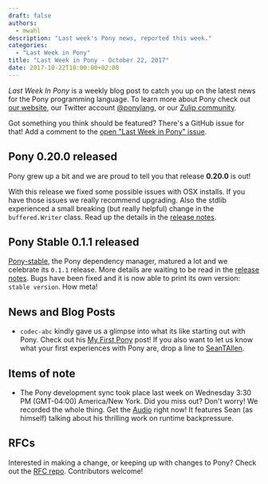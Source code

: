 ```yaml
---
draft: false
authors:
  - mwahl
description: "Last week's Pony news, reported this week."
categories:
  - "Last Week in Pony"
title: "Last Week in Pony - October 22, 2017"
date: 2017-10-22T10:00:00+02:00
---
```

_Last Week In Pony_ is a weekly blog post to catch you up on the latest news for the Pony programming language. To learn more about Pony check out [our website](https://ponylang.io), our Twitter account [@ponylang](https://twitter.com/ponylang), or our [Zulip community](https://ponylang.zulipchat.com).

Got something you think should be featured? There's a GitHub issue for that! Add a comment to the [open "Last Week in Pony" issue](https://github.com/ponylang/ponylang.github.io/issues?q=is%3Aissue+is%3Aopen+label%3Alast-week-in-pony).
<!-- more -->

## Pony 0.20.0 released

Pony grew up a bit and we are proud to tell you that release **0.20.0** is out!

With this release we fixed some possible issues with OSX installs. If you have those issues we really recommend upgrading. Also the stdlib experienced a small breaking (but really helpful) change in the `buffered.Writer` class. Read up the details in the [release notes](https://www.ponylang.io/blog/2017/10/0.20.0-released/).

## Pony Stable 0.1.1 released

[Pony-stable](https://github.com/ponylang/pony-stable), the Pony dependency manager, matured a lot and we celebrate its `0.1.1` release. More details are waiting to be read in the [release notes](https://www.ponylang.io/blog/2017/10/pony-stable-0.1.1-released/). Bugs have been fixed and it is now able to print its own version: `stable version`. How meta!

## News and Blog Posts

- `codec-abc` kindly gave us a glimpse into what its like starting out with Pony. Check out his [My First Pony](https://www.ponylang.io/blog/2017/10/my-first-pony/) post! If you also want to let us know what your first experiences with Pony are, drop a line to [SeanTAllen](mailto:sean@monkeysnatchbanana.com).

## Items of note

- The Pony development sync took place last week on Wednesday 3:30 PM (GMT-04:00) America/New York. Did you miss out? Don't worry! We recorded the whole thing. Get the [Audio](https://sync-recordings.ponylang.io/r/2017_10_18.m4a) right now! It features Sean (as himself) talking about his thrilling work on runtime backpressure.

## RFCs

Interested in making a change, or keeping up with changes to Pony? Check out the [RFC repo](https://github.com/ponylang/rfcs). Contributors welcome!
